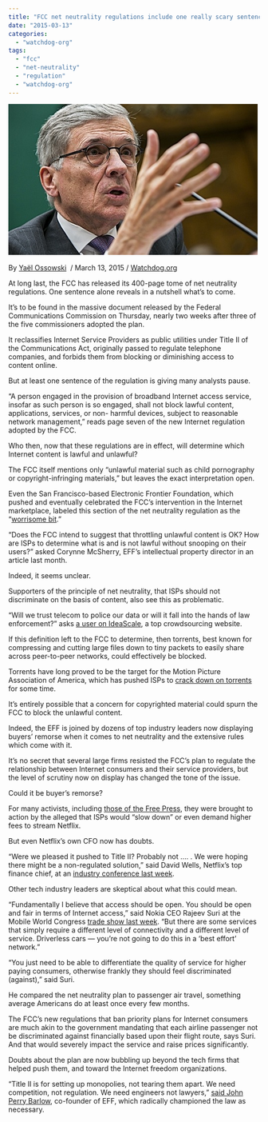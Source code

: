 ```yaml
---
title: "FCC net neutrality regulations include one really scary sentence"
date: "2015-03-13"
categories: 
  - "watchdog-org"
tags: 
  - "fcc"
  - "net-neutrality"
  - "regulation"
  - "watchdog-org"
---
```


![](images/tumblr_inline_nl49yiJ4bW1qdn1ny.jpg)

By [Yaël Ossowski](http://watchdog.org/author/yael/ "Posts by Yaël Ossowski")  / March 13, 2015 / [Watchdog.org](http://watchdog.org/205577/net-neutrality-regulations/)  

At long last, the FCC has released its 400-page tome of net neutrality regulations. One sentence alone reveals in a nutshell what’s to come.

It’s to be found in the massive document released by the Federal Communications Commission on Thursday, nearly two weeks after three of the five commissioners adopted the plan.

It reclassifies Internet Service Providers as public utilities under Title II of the Communications Act, originally passed to regulate telephone companies, and forbids them from blocking or diminishing access to content online.

But at least one sentence of the regulation is giving many analysts pause.

“A person engaged in the provision of broadband Internet access service, insofar as such person is so engaged, shall not block lawful content, applications, services, or non- harmful devices, subject to reasonable network management,” reads page seven of the new Internet regulation adopted by the FCC.

Who then, now that these regulations are in effect, will determine which Internet content is lawful and unlawful?

The FCC itself mentions only “unlawful material such as child pornography or copyright-infringing materials,” but leaves the exact interpretation open.

Even the San Francisco-based Electronic Frontier Foundation, which pushed and eventually celebrated the FCC’s intervention in the Internet marketplace, labeled this section of the net neutrality regulation as the “[worrisome bit](https://www.eff.org/deeplinks/2015/02/fccs-latest-net-neutrality-proposal-pros-cons-and-question-marks).”

“Does the FCC intend to suggest that throttling unlawful content is OK? How are ISPs to determine what is and is not lawful without snooping on their users?” asked Corynne McSherry, EFF’s intellectual property director in an article last month.

Indeed, it seems unclear.

Supporters of the principle of net neutrality, that ISPs should not discriminate on the basis of content, also see this as problematic.

“Will we trust telecom to police our data or will it fall into the hands of law enforcement?” asks [a user on IdeaScale](http://openinternet.ideascale.com/a/dtd/Questions-about-the-best-approach-to-lawful-content/17947-6017), a top crowdsourcing website.

If this definition left to the FCC to determine, then torrents, best known for compressing and cutting large files down to tiny packets to easily share across peer-to-peer networks, could effectively be blocked.

Torrents have long proved to be the target for the Motion Picture Association of America, which has pushed ISPs to [crack down on torrents](http://torrentfreak.com/dramatic-bittorrent-site-shutdowns-of-the-decade-091231/) for some time.

It’s entirely possible that a concern for copyrighted material could spurn the FCC to block the unlawful content.

Indeed, the EFF is joined by dozens of top industry leaders now displaying buyers’ remorse when it comes to net neutrality and the extensive rules which come with it.

It’s no secret that several large firms resisted the FCC’s plan to regulate the relationship between Internet consumers and their service providers, but the level of scrutiny now on display has changed the tone of the issue.

Could it be buyer’s remorse?

For many activists, including [those of the Free Press](http://www.freepress.net/blog/2014/03/21/netflix-makes-some-noise-about-net-neutrality), they were brought to action by the alleged that ISPs would “slow down” or even demand higher fees to stream Netflix.

But even Netflix’s own CFO now has doubts.

“Were we pleased it pushed to Title II? Probably not …. . We were hoping there might be a non-regulated solution,” said David Wells, Netflix’s top finance chief, at an [industry conference last week](http://www.siliconbeat.com/2015/03/05/netflixs-net-neutrality-position-questioned/).

Other tech industry leaders are skeptical about what this could mean.

“Fundamentally I believe that access should be open. You should be open and fair in terms of Internet access,” said Nokia CEO Rajeev Suri at the Mobile World Congress [trade show last week](http://www.fiercewireless.com/story/nokia-ceo-argues-against-paid-prioritization-net-neutrality-introduces-prog/2015-03-01). “But there are some services that simply require a different level of connectivity and a different level of service. Driverless cars — you’re not going to do this in a ‘best effort’ network.”

“You just need to be able to differentiate the quality of service for higher paying consumers, otherwise frankly they should feel discriminated (against),” said Suri.

He compared the net neutrality plan to passenger air travel, something average Americans do at least once every few months.

The FCC’s new regulations that ban priority plans for Internet consumers are much akin to the government mandating that each airline passenger not be discriminated against financially based upon their flight route, says Suri. And that would severely impact the service and raise prices significantly.

Doubts about the plan are now bubbling up beyond the tech firms that helped push them, and toward the Internet freedom organizations.

“Title II is for setting up monopolies, not tearing them apart. We need competition, not regulation. We need engineers not lawyers,” [said John Perry Barlow](https://twitter.com/jpbarlow/status/572607628494307328), co-founder of EFF, which radically championed the law as necessary.
